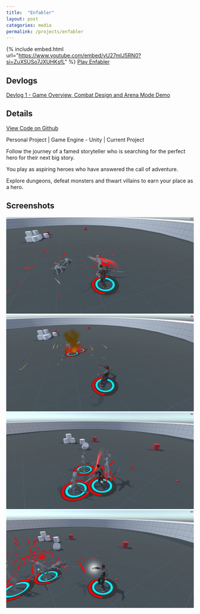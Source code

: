 ```yaml
---
title:  "Enfabler"
layout: post
categories: media
permalink: /projects/enfabler
---
```


{% include embed.html url="https://www.youtube.com/embed/vU27mIJ5RN0?si=ZuXSUSo7JXUHKsfL" %}
[Play Enfabler](https://andrewjscott02.itch.io/enfabler)

## Devlogs

[Devlog 1 - Game Overview, Combat Design and Arena Mode Demo](https://andrewscott02.github.io/enfabler1/)

## Details

[View Code on Github](https://github.com/andrewscott02/Enfabler)

Personal Project | Game Engine - Unity | Current Project

<p>
  Follow the journey of a famed storyteller who is searching for the perfect hero for their next big story.
</p>

<p>
  You play as aspiring heroes who have answered the call of adventure.
</p>

<p>
  Explore dungeons, defeat monsters and thwart villains to earn your place as a hero.
</p>

## Screenshots

<img src="https://raw.githubusercontent.com/andrewscott02/andrewscott02.github.io/master/_posts/Images/Enfabler%20(8).png">
<img src="https://raw.githubusercontent.com/andrewscott02/andrewscott02.github.io/master/_posts/Images/Enfabler%20(7).png">
<img src="https://raw.githubusercontent.com/andrewscott02/andrewscott02.github.io/master/_posts/Images/Enfabler%20(9).png">
<img src="https://raw.githubusercontent.com/andrewscott02/andrewscott02.github.io/master/_posts/Images/Enfabler%20(1).png">
